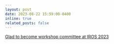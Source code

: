 ```yaml
---
layout: post
date: 2023-08-22 15:59:00-0400
inline: true
related_posts: false
---
```

[Glad to become workshop committee at IROS 2023](https://sites.google.com/view/ropem/)
